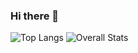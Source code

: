 ### Hi there 👋

![Top Langs](https://github-readme-stats.vercel.app/api/top-langs/?username=XeniaP&layout=compact) ![Overall Stats](https://github-readme-stats.vercel.app/api?username=XeniaP&show_icons=true)


<!--
**XeniaP/xeniap** is a ✨ _special_ ✨ repository because its `README.md` (this file) appears on your GitHub profile.

Here are some ideas to get you started:

- 🔭 I’m currently working on ...
- 🌱 I’m currently learning ...
- 👯 I’m looking to collaborate on ...
- 🤔 I’m looking for help with ...
- 💬 Ask me about ...
- 📫 How to reach me: ...
- 😄 Pronouns: ...
- ⚡ Fun fact: ...
-->
